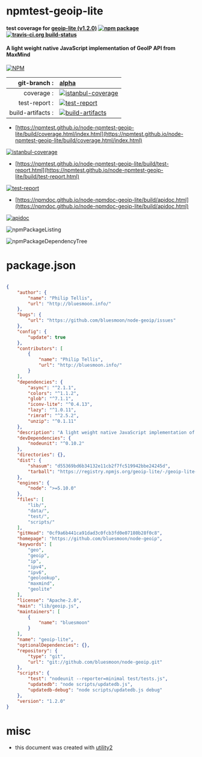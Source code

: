 # npmtest-geoip-lite

#### test coverage for  [geoip-lite (v1.2.0)](https://github.com/bluesmoon/node-geoip)  [![npm package](https://img.shields.io/npm/v/npmtest-geoip-lite.svg?style=flat-square)](https://www.npmjs.org/package/npmtest-geoip-lite) [![travis-ci.org build-status](https://api.travis-ci.org/npmtest/node-npmtest-geoip-lite.svg)](https://travis-ci.org/npmtest/node-npmtest-geoip-lite)

#### A light weight native JavaScript implementation of GeoIP API from MaxMind

[![NPM](https://nodei.co/npm/geoip-lite.png?downloads=true&downloadRank=true&stars=true)](https://www.npmjs.com/package/geoip-lite)

| git-branch : | [alpha](https://github.com/npmtest/node-npmtest-geoip-lite/tree/alpha)|
|--:|:--|
| coverage : | [![istanbul-coverage](https://npmtest.github.io/node-npmtest-geoip-lite/build/coverage.badge.svg)](https://npmtest.github.io/node-npmtest-geoip-lite/build/coverage.html/index.html)|
| test-report : | [![test-report](https://npmtest.github.io/node-npmtest-geoip-lite/build/test-report.badge.svg)](https://npmtest.github.io/node-npmtest-geoip-lite/build/test-report.html)|
| build-artifacts : | [![build-artifacts](https://npmtest.github.io/node-npmtest-geoip-lite/glyphicons_144_folder_open.png)](https://github.com/npmtest/node-npmtest-geoip-lite/tree/gh-pages/build)|

- [https://npmtest.github.io/node-npmtest-geoip-lite/build/coverage.html/index.html](https://npmtest.github.io/node-npmtest-geoip-lite/build/coverage.html/index.html)

[![istanbul-coverage](https://npmtest.github.io/node-npmtest-geoip-lite/build/screenCapture.buildCi.browser.%252Ftmp%252Fbuild%252Fcoverage.lib.html.png)](https://npmtest.github.io/node-npmtest-geoip-lite/build/coverage.html/index.html)

- [https://npmtest.github.io/node-npmtest-geoip-lite/build/test-report.html](https://npmtest.github.io/node-npmtest-geoip-lite/build/test-report.html)

[![test-report](https://npmtest.github.io/node-npmtest-geoip-lite/build/screenCapture.buildCi.browser.%252Ftmp%252Fbuild%252Ftest-report.html.png)](https://npmtest.github.io/node-npmtest-geoip-lite/build/test-report.html)

- [https://npmdoc.github.io/node-npmdoc-geoip-lite/build/apidoc.html](https://npmdoc.github.io/node-npmdoc-geoip-lite/build/apidoc.html)

[![apidoc](https://npmdoc.github.io/node-npmdoc-geoip-lite/build/screenCapture.buildCi.browser.%252Ftmp%252Fbuild%252Fapidoc.html.png)](https://npmdoc.github.io/node-npmdoc-geoip-lite/build/apidoc.html)

![npmPackageListing](https://npmtest.github.io/node-npmtest-geoip-lite/build/screenCapture.npmPackageListing.svg)

![npmPackageDependencyTree](https://npmtest.github.io/node-npmtest-geoip-lite/build/screenCapture.npmPackageDependencyTree.svg)



# package.json

```json

{
    "author": {
        "name": "Philip Tellis",
        "url": "http://bluesmoon.info/"
    },
    "bugs": {
        "url": "https://github.com/bluesmoon/node-geoip/issues"
    },
    "config": {
        "update": true
    },
    "contributors": [
        {
            "name": "Philip Tellis",
            "url": "http://bluesmoon.info/"
        }
    ],
    "dependencies": {
        "async": "^2.1.1",
        "colors": "^1.1.2",
        "glob": "^7.1.1",
        "iconv-lite": "^0.4.13",
        "lazy": "^1.0.11",
        "rimraf": "^2.5.2",
        "unzip": "^0.1.11"
    },
    "description": "A light weight native JavaScript implementation of GeoIP API from MaxMind",
    "devDependencies": {
        "nodeunit": "^0.10.2"
    },
    "directories": {},
    "dist": {
        "shasum": "d55369bd6b34132e11cb2f7fc519942bbe24245d",
        "tarball": "https://registry.npmjs.org/geoip-lite/-/geoip-lite-1.2.0.tgz"
    },
    "engines": {
        "node": ">=5.10.0"
    },
    "files": [
        "lib/",
        "data/",
        "test/",
        "scripts/"
    ],
    "gitHead": "0cf9a6b441ca91dad3c0fcb3fd0e07180b28f0c8",
    "homepage": "https://github.com/bluesmoon/node-geoip",
    "keywords": [
        "geo",
        "geoip",
        "ip",
        "ipv4",
        "ipv6",
        "geolookup",
        "maxmind",
        "geolite"
    ],
    "license": "Apache-2.0",
    "main": "lib/geoip.js",
    "maintainers": [
        {
            "name": "bluesmoon"
        }
    ],
    "name": "geoip-lite",
    "optionalDependencies": {},
    "repository": {
        "type": "git",
        "url": "git://github.com/bluesmoon/node-geoip.git"
    },
    "scripts": {
        "test": "nodeunit --reporter=minimal test/tests.js",
        "updatedb": "node scripts/updatedb.js",
        "updatedb-debug": "node scripts/updatedb.js debug"
    },
    "version": "1.2.0"
}
```



# misc
- this document was created with [utility2](https://github.com/kaizhu256/node-utility2)

